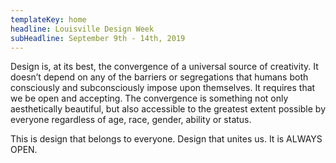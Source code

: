 ```yaml
---
templateKey: home
headline: Louisville Design Week
subHeadline: September 9th - 14th, 2019
---
```


Design is, at its best, the convergence of a universal source of
creativity. It doesn’t depend on any of the barriers or segregations
that humans both consciously and subconsciously impose upon
themselves. It requires that we be open and accepting. The convergence
is something not only aesthetically beautiful, but also accessible to
the greatest extent possible by everyone regardless of age, race,
gender, ability or status.

This is design that belongs to everyone. Design that unites us. It is
ALWAYS OPEN.
